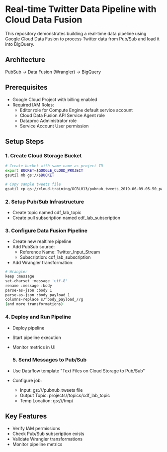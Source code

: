 # Real-time Twitter Data Pipeline with Cloud Data Fusion

This repository demonstrates building a real-time data pipeline using Google Cloud Data Fusion to process Twitter data from Pub/Sub and load it into BigQuery.

## Architecture

PubSub → Data Fusion (Wrangler) → BigQuery

## Prerequisites

- Google Cloud Project with billing enabled
- Required IAM Roles:
  - Editor role for Compute Engine default service account
  - Cloud Data Fusion API Service Agent role
  - Dataproc Administrator role
  - Service Account User permission

## Setup Steps

### 1. Create Cloud Storage Bucket
```bash
# Create bucket with same name as project ID
export BUCKET=$GOOGLE_CLOUD_PROJECT
gsutil mb gs://$BUCKET

# Copy sample tweets file
gsutil cp gs://cloud-training/OCBL013/pubnub_tweets_2019-06-09-05-50_part-r-00000 gs://$BUCKET

```

### 2. Setup Pub/Sub Infrastructure

- Create topic named cdf_lab_topic
- Create pull subscription named cdf_lab_subscription

### 3. Configure Data Fusion Pipeline

- Create new realtime pipeline
- Add PubSub source:
  - Reference Name: Twitter_Input_Stream
  - Subscription: cdf_lab_subscription
- Add Wrangler transformation:

``` bash
# Wrangler
keep :message
set-charset :message 'utf-8'
rename :message :body
parse-as-json :body 1
parse-as-json :body_payload 1
columns-replace s/^body_payload_//g
(and more transformations)

```

### 4. Deploy and Run Pipeline

- Deploy pipeline
- Start pipeline execution
- Monitor metrics in UI

  ### 5. Send Messages to Pub/Sub

- Use Dataflow template "Text Files on Cloud Storage to Pub/Sub"
- Configure job:
  - Input: gs:///pubnub_tweets file
  - Output Topic: projects//topics/cdf_lab_topic
  - Temp Location: gs:///tmp/
 
## Key Features 

- Verify IAM permissions
- Check Pub/Sub subscription exists
- Validate Wrangler transformations
- Monitor pipeline metrics
